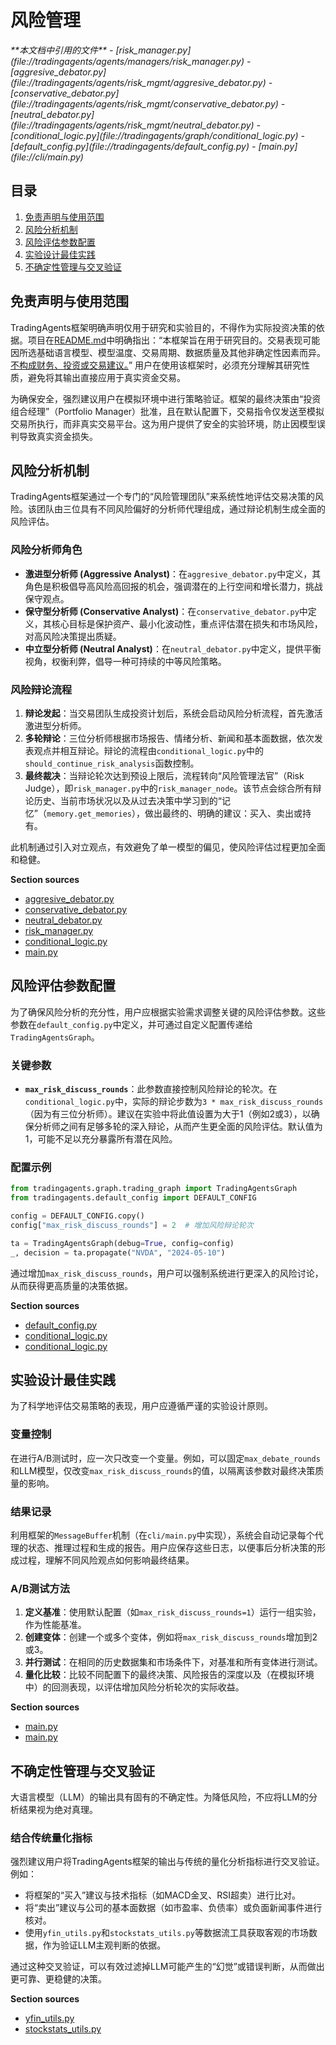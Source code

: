 # 风险管理

<cite>
**本文档中引用的文件**  
- [risk_manager.py](file://tradingagents/agents/managers/risk_manager.py)
- [aggresive_debator.py](file://tradingagents/agents/risk_mgmt/aggresive_debator.py)
- [conservative_debator.py](file://tradingagents/agents/risk_mgmt/conservative_debator.py)
- [neutral_debator.py](file://tradingagents/agents/risk_mgmt/neutral_debator.py)
- [conditional_logic.py](file://tradingagents/graph/conditional_logic.py)
- [default_config.py](file://tradingagents/default_config.py)
- [main.py](file://cli/main.py)
</cite>

## 目录
1. [免责声明与使用范围](#免责声明与使用范围)  
2. [风险分析机制](#风险分析机制)  
3. [风险评估参数配置](#风险评估参数配置)  
4. [实验设计最佳实践](#实验设计最佳实践)  
5. [不确定性管理与交叉验证](#不确定性管理与交叉验证)

## 免责声明与使用范围

TradingAgents框架明确声明仅用于研究和实验目的，不得作为实际投资决策的依据。项目在[README.md](file://README.md)中明确指出：“本框架旨在用于研究目的。交易表现可能因所选基础语言模型、模型温度、交易周期、数据质量及其他非确定性因素而异。[不构成财务、投资或交易建议。](https://tauric.ai/disclaimer/)” 用户在使用该框架时，必须充分理解其研究性质，避免将其输出直接应用于真实资金交易。

为确保安全，强烈建议用户在模拟环境中进行策略验证。框架的最终决策由“投资组合经理”（Portfolio Manager）批准，且在默认配置下，交易指令仅发送至模拟交易所执行，而非真实交易平台。这为用户提供了安全的实验环境，防止因模型误判导致真实资金损失。

## 风险分析机制

TradingAgents框架通过一个专门的“风险管理团队”来系统性地评估交易决策的风险。该团队由三位具有不同风险偏好的分析师代理组成，通过辩论机制生成全面的风险评估。

### 风险分析师角色
- **激进型分析师 (Aggressive Analyst)**：在`aggresive_debator.py`中定义，其角色是积极倡导高风险高回报的机会，强调潜在的上行空间和增长潜力，挑战保守观点。
- **保守型分析师 (Conservative Analyst)**：在`conservative_debator.py`中定义，其核心目标是保护资产、最小化波动性，重点评估潜在损失和市场风险，对高风险决策提出质疑。
- **中立型分析师 (Neutral Analyst)**：在`neutral_debator.py`中定义，提供平衡视角，权衡利弊，倡导一种可持续的中等风险策略。

### 风险辩论流程
1.  **辩论发起**：当交易团队生成投资计划后，系统会启动风险分析流程，首先激活激进型分析师。
2.  **多轮辩论**：三位分析师根据市场报告、情绪分析、新闻和基本面数据，依次发表观点并相互辩论。辩论的流程由`conditional_logic.py`中的`should_continue_risk_analysis`函数控制。
3.  **最终裁决**：当辩论轮次达到预设上限后，流程转向“风险管理法官”（Risk Judge），即`risk_manager.py`中的`risk_manager_node`。该节点会综合所有辩论历史、当前市场状况以及从过去决策中学习到的“记忆”（`memory.get_memories`），做出最终的、明确的建议：买入、卖出或持有。

此机制通过引入对立观点，有效避免了单一模型的偏见，使风险评估过程更加全面和稳健。

**Section sources**
- [aggresive_debator.py](file://tradingagents/agents/risk_mgmt/aggresive_debator.py#L0-L55)
- [conservative_debator.py](file://tradingagents/agents/risk_mgmt/conservative_debator.py#L0-L58)
- [neutral_debator.py](file://tradingagents/agents/risk_mgmt/neutral_debator.py#L0-L55)
- [risk_manager.py](file://tradingagents/agents/managers/risk_manager.py#L0-L65)
- [conditional_logic.py](file://tradingagents/graph/conditional_logic.py#L37-L66)
- [main.py](file://cli/main.py#L977-L1073)

## 风险评估参数配置

为了确保风险分析的充分性，用户应根据实验需求调整关键的风险评估参数。这些参数在`default_config.py`中定义，并可通过自定义配置传递给`TradingAgentsGraph`。

### 关键参数
- **`max_risk_discuss_rounds`**：此参数直接控制风险辩论的轮次。在`conditional_logic.py`中，实际的辩论步数为`3 * max_risk_discuss_rounds`（因为有三位分析师）。建议在实验中将此值设置为大于1（例如2或3），以确保分析师之间有足够多轮的深入辩论，从而产生更全面的风险评估。默认值为1，可能不足以充分暴露所有潜在风险。

### 配置示例
```python
from tradingagents.graph.trading_graph import TradingAgentsGraph
from tradingagents.default_config import DEFAULT_CONFIG

config = DEFAULT_CONFIG.copy()
config["max_risk_discuss_rounds"] = 2  # 增加风险辩论轮次

ta = TradingAgentsGraph(debug=True, config=config)
_, decision = ta.propagate("NVDA", "2024-05-10")
```

通过增加`max_risk_discuss_rounds`，用户可以强制系统进行更深入的风险讨论，从而获得更高质量的决策依据。

**Section sources**
- [default_config.py](file://tradingagents/default_config.py#L0-L22)
- [conditional_logic.py](file://tradingagents/graph/conditional_logic.py#L11-L11)
- [conditional_logic.py](file://tradingagents/graph/conditional_logic.py#L54-L66)

## 实验设计最佳实践

为了科学地评估交易策略的表现，用户应遵循严谨的实验设计原则。

### 变量控制
在进行A/B测试时，应一次只改变一个变量。例如，可以固定`max_debate_rounds`和LLM模型，仅改变`max_risk_discuss_rounds`的值，以隔离该参数对最终决策质量的影响。

### 结果记录
利用框架的`MessageBuffer`机制（在`cli/main.py`中实现），系统会自动记录每个代理的状态、推理过程和生成的报告。用户应保存这些日志，以便事后分析决策的形成过程，理解不同风险观点如何影响最终结果。

### A/B测试方法
1.  **定义基准**：使用默认配置（如`max_risk_discuss_rounds=1`）运行一组实验，作为性能基准。
2.  **创建变体**：创建一个或多个变体，例如将`max_risk_discuss_rounds`增加到2或3。
3.  **并行测试**：在相同的历史数据集和市场条件下，对基准和所有变体进行测试。
4.  **量化比较**：比较不同配置下的最终决策、风险报告的深度以及（在模拟环境中）的回测表现，以评估增加风险分析轮次的实际收益。

**Section sources**
- [main.py](file://cli/main.py#L151-L185)
- [main.py](file://cli/main.py#L375-L406)

## 不确定性管理与交叉验证

大语言模型（LLM）的输出具有固有的不确定性。为降低风险，不应将LLM的分析结果视为绝对真理。

### 结合传统量化指标
强烈建议用户将TradingAgents框架的输出与传统的量化分析指标进行交叉验证。例如：
- 将框架的“买入”建议与技术指标（如MACD金叉、RSI超卖）进行比对。
- 将“卖出”建议与公司的基本面数据（如市盈率、负债率）或负面新闻事件进行核对。
- 使用`yfin_utils.py`和`stockstats_utils.py`等数据流工具获取客观的市场数据，作为验证LLM主观判断的依据。

通过这种交叉验证，可以有效过滤掉LLM可能产生的“幻觉”或错误判断，从而做出更可靠、更稳健的决策。

**Section sources**
- [yfin_utils.py](file://tradingagents/dataflows/yfin_utils.py)
- [stockstats_utils.py](file://tradingagents/dataflows/stockstats_utils.py)